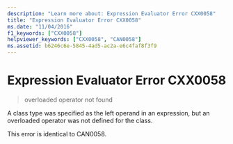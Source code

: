 ```yaml
---
description: "Learn more about: Expression Evaluator Error CXX0058"
title: "Expression Evaluator Error CXX0058"
ms.date: "11/04/2016"
f1_keywords: ["CXX0058"]
helpviewer_keywords: ["CXX0058", "CAN0058"]
ms.assetid: b6246c6e-5845-4ad5-ac2a-e6c4faf8f3f9
---
```

# Expression Evaluator Error CXX0058

> overloaded operator not found

A class type was specified as the left operand in an expression, but an overloaded operator was not defined for the class.

This error is identical to CAN0058.
